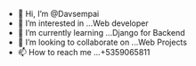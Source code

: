 - 👋 Hi, I’m @Davsempai
- 👀 I’m interested in ...Web developer 
- 🌱 I’m currently learning ...Django for Backend 
- 💞️ I’m looking to collaborate on ...Web Projects
- 📫 How to reach me ...+5359065811

<!---
Davsempai/Davsempai is a ✨ special ✨ repository because its `README.md` (this file) appears on your GitHub profile.
You can click the Preview link to take a look at your changes.
--->
